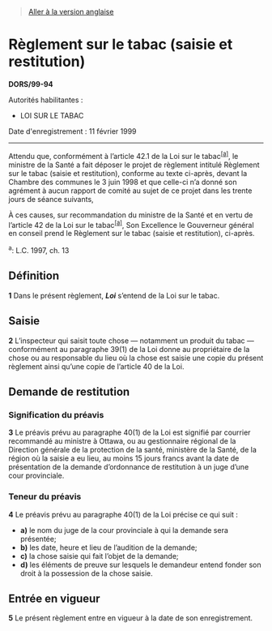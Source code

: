 > [Aller à la version anglaise](/en/Regulations/Statutory%20Orders%20and%20Regulations/99/94.md)

# Règlement sur le tabac (saisie et restitution)

**DORS/99-94**

Autorités habilitantes : 
- LOI SUR LE TABAC

Date d'enregistrement : 11 février 1999

----------

Attendu que, conformément à l’article 42.1 de la Loi sur le tabac<sup><a href='#footnotea_f'>[a]</a></sup>, le ministre de la Santé a fait déposer le projet de règlement intitulé Règlement sur le tabac (saisie et restitution), conforme au texte ci-après, devant la Chambre des communes le 3 juin 1998 et que celle-ci n’a donné son agrément à aucun rapport de comité au sujet de ce projet dans les trente jours de séance suivants,

À ces causes, sur recommandation du ministre de la Santé et en vertu de l’article 42 de la Loi sur le tabac<sup><a href='#footnotea_f'>[a]</a></sup>, Son Excellence le Gouverneur général en conseil prend le Règlement sur le tabac (saisie et restitution), ci-après.

<a name='footnotea_f'><sup>a</sup></a>: L.C. 1997, ch. 13<br />




## Définition


**1** Dans le présent règlement, ***Loi*** s’entend de la Loi sur le tabac.




## Saisie


**2** L’inspecteur qui saisit toute chose — notamment un produit du tabac — conformément au paragraphe 39(1) de la Loi donne au propriétaire de la chose ou au responsable du lieu où la chose est saisie une copie du présent règlement ainsi qu’une copie de l’article 40 de la Loi.




## Demande de restitution



### Signification du préavis


**3** Le préavis prévu au paragraphe 40(1) de la Loi est signifié par courrier recommandé au ministre à Ottawa, ou au gestionnaire régional de la Direction générale de la protection de la santé, ministère de la Santé, de la région où la saisie a eu lieu, au moins 15 jours francs avant la date de présentation de la demande d’ordonnance de restitution à un juge d’une cour provinciale.




### Teneur du préavis


**4** Le préavis prévu au paragraphe 40(1) de la Loi précise ce qui suit :
- **a)** le nom du juge de la cour provinciale à qui la demande sera présentée;
- **b)** les date, heure et lieu de l’audition de la demande;
- **c)** la chose saisie qui fait l’objet de la demande;
- **d)** les éléments de preuve sur lesquels le demandeur entend fonder son droit à la possession de la chose saisie.




## Entrée en vigueur


**5** Le présent règlement entre en vigueur à la date de son enregistrement.


